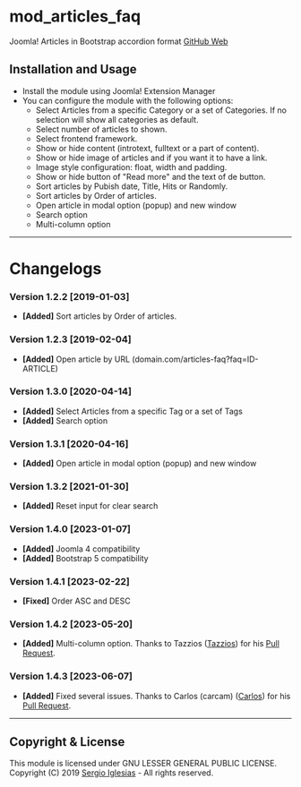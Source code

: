 # mod_articles_faq
Joomla! Articles in Bootstrap accordion format
[GitHub Web](https://sergiois.github.io/articles-faq.html "Articles FAQ")

## Installation and Usage
* Install the module using Joomla! Extension Manager
* You can configure the module with the following options:
    * Select Articles from a specific Category or a set of Categories. If no selection will show all categories as default.
    * Select number of articles to shown.
    * Select frontend framework.
    * Show or hide content (introtext, fulltext or a part of content).
    * Show or hide image of articles and if you want it to have a link.
    * Image style configuration: float, width and padding.
    * Show or hide button of "Read more" and the text of de button.
    * Sort articles by Pubish date, Title, Hits or Randomly.
    * Sort articles by Order of articles.
    * Open article in modal option (popup) and new window
    * Search option
    * Multi-column option

* * *

# Changelogs

### Version 1.2.2 [2019-01-03]
* **[Added]** Sort articles by Order of articles.

### Version 1.2.3 [2019-02-04]
* **[Added]** Open article by URL (domain.com/articles-faq?faq=ID-ARTICLE)

### Version 1.3.0 [2020-04-14]
* **[Added]** Select Articles from a specific Tag or a set of Tags
* **[Added]** Search option

### Version 1.3.1 [2020-04-16]
* **[Added]** Open article in modal option (popup) and new window

### Version 1.3.2 [2021-01-30]
* **[Added]** Reset input for clear search

### Version 1.4.0 [2023-01-07]
* **[Added]** Joomla 4 compatibility
* **[Added]** Bootstrap 5 compatibility

### Version 1.4.1 [2023-02-22]
* **[Fixed]** Order ASC and DESC

### Version 1.4.2 [2023-05-20]
* **[Added]** Multi-column option. Thanks to Tazzios ([Tazzios](https://github.com/Tazzios "Tazzios")) for his [Pull Request](https://github.com/sergiois/mod_articles_faq/pull/15 "Pull Request").

### Version 1.4.3 [2023-06-07]
* **[Added]** Fixed several issues. Thanks to Carlos (carcam) ([Carlos](https://github.com/carcam "Carlos")) for his [Pull Request](https://github.com/sergiois/mod_articles_faq/pull/17 "Pull Request").

* * *

## Copyright & License
This module is licensed under GNU LESSER GENERAL PUBLIC LICENSE.
Copyright (C) 2019 [Sergio Iglesias](https://sergioiglesias.net) - All rights reserved.